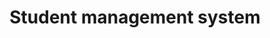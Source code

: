 ---
title: Student management system
description: Management system for highshool classes
source: https://github.com/robalb/studentsplanner
demo: https://pinboards.halb.it
order: 20
---